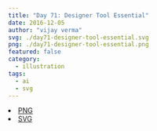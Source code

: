 ```yaml
---
title: "Day 71: Designer Tool Essential"
date: 2016-12-05
author: "vijay verma"
svg: ./day71-designer-tool-essential.svg
png: ./day71-designer-tool-essential.png
featured: false
category:
  - illustration
tags:
  - ai
  - svg
---
```

<li><a href="./day71-designer-tool-essential.png" download className="btn-png">PNG</a></li>
<li><a href="./day71-designer-tool-essential.svg" download className="btn-svg">SVG</a></li>
